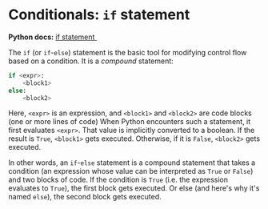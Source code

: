# Conditionals: `if` statement

**Python docs:**  [if statement <img height="12" style="display: inline" src="https://raw.githubusercontent.com/webartifex/intro-to-python/master/static/link_to_py.png">](https://docs.python.org/3/reference/compound_stmts.html#the-if-statement)

The `if` (or `if`-`else`) statement is the basic tool for modifying control flow based on a condition.
It is a *compound* statement:

```python
if <expr>:
    <block1>
else:
    <block2>
```

Here, `<expr>` is an expression, and `<block1>` and `<block2>` are code blocks (one or more lines of code) 
When Python encounters such a statement, it first evaluates `<expr>`. That value is implicitly converted to a boolean. If the result is `True`, `<block1>` gets executed. Otherwise, if it is `False`, `<block2>` gets executed.

In other words, an `if`-`else` statement is a compound statement that takes a condition (an expression whose value can be interpreted as `True` or `False`) and two blocks of code.
If the condition is `True` (i.e. the expression evaluates to `True`), the first block gets executed.
Or else (and here's why it's named `else`), the second block gets executed.



